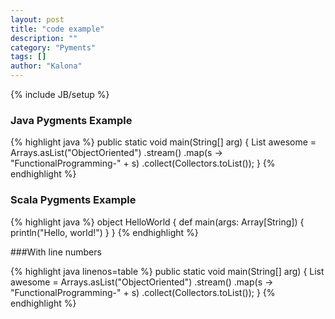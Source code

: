 ```yaml
---
layout: post
title: "code example"
description: ""
category: "Pyments"
tags: []
author: "Kalona"
---
```

{% include JB/setup %}

### Java Pygments Example

{% highlight java %}
public static void main(String[] arg) {
    List<String> awesome = Arrays.asList("ObjectOriented")
                          .stream()
                          .map(s -> "FunctionalProgramming-" + s)
                          .collect(Collectors.toList());
}
{% endhighlight %}

<!--end excerpt-->

### Scala Pygments Example

{% highlight java %}
object HelloWorld {
    def main(args: Array[String]) {
      println("Hello, world!")
    }
  }
{% endhighlight %}

###With line numbers

{% highlight java linenos=table %}
public static void main(String[] arg) {
    List<String> awesome = Arrays.asList("ObjectOriented")
                          .stream()
                          .map(s -> "FunctionalProgramming-" + s)
                          .collect(Collectors.toList());
}
{% endhighlight %}

